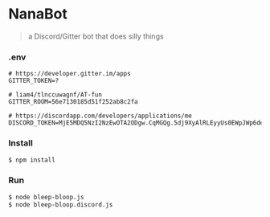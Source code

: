 # NanaBot
> a Discord/Gitter bot that does silly things

### .env
```
# https://developer.gitter.im/apps
GITTER_TOKEN=?

# liam4/tlnccuwagnf/AT-fun
GITTER_ROOM=56e7130185d51f252ab8c2fa

# https://discordapp.com/developers/applications/me
DISCORD_TOKEN=MjE5MDQ5NzI2NzEwOTA2ODgw.CqMGQg.5dj9XyAlRLEyyUs0EWpJWp6deeA
```

### Install
```sh
$ npm install
```

### Run
```sh
$ node bleep-bloop.js
$ node bleep-bloop.discord.js
```

